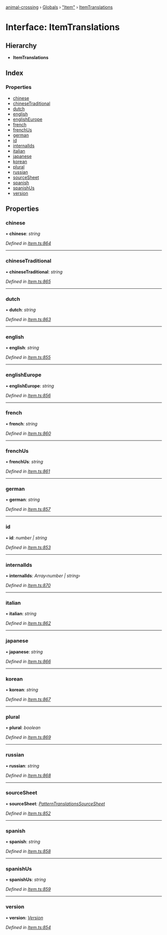 [animal-crossing](../README.md) › [Globals](../globals.md) › ["Item"](../modules/_item_.md) › [ItemTranslations](_item_.itemtranslations.md)

# Interface: ItemTranslations

## Hierarchy

* **ItemTranslations**

## Index

### Properties

* [chinese](_item_.itemtranslations.md#chinese)
* [chineseTraditional](_item_.itemtranslations.md#chinesetraditional)
* [dutch](_item_.itemtranslations.md#dutch)
* [english](_item_.itemtranslations.md#english)
* [englishEurope](_item_.itemtranslations.md#englisheurope)
* [french](_item_.itemtranslations.md#french)
* [frenchUs](_item_.itemtranslations.md#frenchus)
* [german](_item_.itemtranslations.md#german)
* [id](_item_.itemtranslations.md#id)
* [internalIds](_item_.itemtranslations.md#internalids)
* [italian](_item_.itemtranslations.md#italian)
* [japanese](_item_.itemtranslations.md#japanese)
* [korean](_item_.itemtranslations.md#korean)
* [plural](_item_.itemtranslations.md#plural)
* [russian](_item_.itemtranslations.md#russian)
* [sourceSheet](_item_.itemtranslations.md#sourcesheet)
* [spanish](_item_.itemtranslations.md#spanish)
* [spanishUs](_item_.itemtranslations.md#spanishus)
* [version](_item_.itemtranslations.md#version)

## Properties

###  chinese

• **chinese**: *string*

*Defined in [Item.ts:864](https://github.com/Norviah/animal-crossing/blob/e9cea70/module/types/Item.ts#L864)*

___

###  chineseTraditional

• **chineseTraditional**: *string*

*Defined in [Item.ts:865](https://github.com/Norviah/animal-crossing/blob/e9cea70/module/types/Item.ts#L865)*

___

###  dutch

• **dutch**: *string*

*Defined in [Item.ts:863](https://github.com/Norviah/animal-crossing/blob/e9cea70/module/types/Item.ts#L863)*

___

###  english

• **english**: *string*

*Defined in [Item.ts:855](https://github.com/Norviah/animal-crossing/blob/e9cea70/module/types/Item.ts#L855)*

___

###  englishEurope

• **englishEurope**: *string*

*Defined in [Item.ts:856](https://github.com/Norviah/animal-crossing/blob/e9cea70/module/types/Item.ts#L856)*

___

###  french

• **french**: *string*

*Defined in [Item.ts:860](https://github.com/Norviah/animal-crossing/blob/e9cea70/module/types/Item.ts#L860)*

___

###  frenchUs

• **frenchUs**: *string*

*Defined in [Item.ts:861](https://github.com/Norviah/animal-crossing/blob/e9cea70/module/types/Item.ts#L861)*

___

###  german

• **german**: *string*

*Defined in [Item.ts:857](https://github.com/Norviah/animal-crossing/blob/e9cea70/module/types/Item.ts#L857)*

___

###  id

• **id**: *number | string*

*Defined in [Item.ts:853](https://github.com/Norviah/animal-crossing/blob/e9cea70/module/types/Item.ts#L853)*

___

###  internalIds

• **internalIds**: *Array‹number | string›*

*Defined in [Item.ts:870](https://github.com/Norviah/animal-crossing/blob/e9cea70/module/types/Item.ts#L870)*

___

###  italian

• **italian**: *string*

*Defined in [Item.ts:862](https://github.com/Norviah/animal-crossing/blob/e9cea70/module/types/Item.ts#L862)*

___

###  japanese

• **japanese**: *string*

*Defined in [Item.ts:866](https://github.com/Norviah/animal-crossing/blob/e9cea70/module/types/Item.ts#L866)*

___

###  korean

• **korean**: *string*

*Defined in [Item.ts:867](https://github.com/Norviah/animal-crossing/blob/e9cea70/module/types/Item.ts#L867)*

___

###  plural

• **plural**: *boolean*

*Defined in [Item.ts:869](https://github.com/Norviah/animal-crossing/blob/e9cea70/module/types/Item.ts#L869)*

___

###  russian

• **russian**: *string*

*Defined in [Item.ts:868](https://github.com/Norviah/animal-crossing/blob/e9cea70/module/types/Item.ts#L868)*

___

###  sourceSheet

• **sourceSheet**: *[PatternTranslationsSourceSheet](../enums/_item_.patterntranslationssourcesheet.md)*

*Defined in [Item.ts:852](https://github.com/Norviah/animal-crossing/blob/e9cea70/module/types/Item.ts#L852)*

___

###  spanish

• **spanish**: *string*

*Defined in [Item.ts:858](https://github.com/Norviah/animal-crossing/blob/e9cea70/module/types/Item.ts#L858)*

___

###  spanishUs

• **spanishUs**: *string*

*Defined in [Item.ts:859](https://github.com/Norviah/animal-crossing/blob/e9cea70/module/types/Item.ts#L859)*

___

###  version

• **version**: *[Version](../enums/_item_.version.md)*

*Defined in [Item.ts:854](https://github.com/Norviah/animal-crossing/blob/e9cea70/module/types/Item.ts#L854)*
